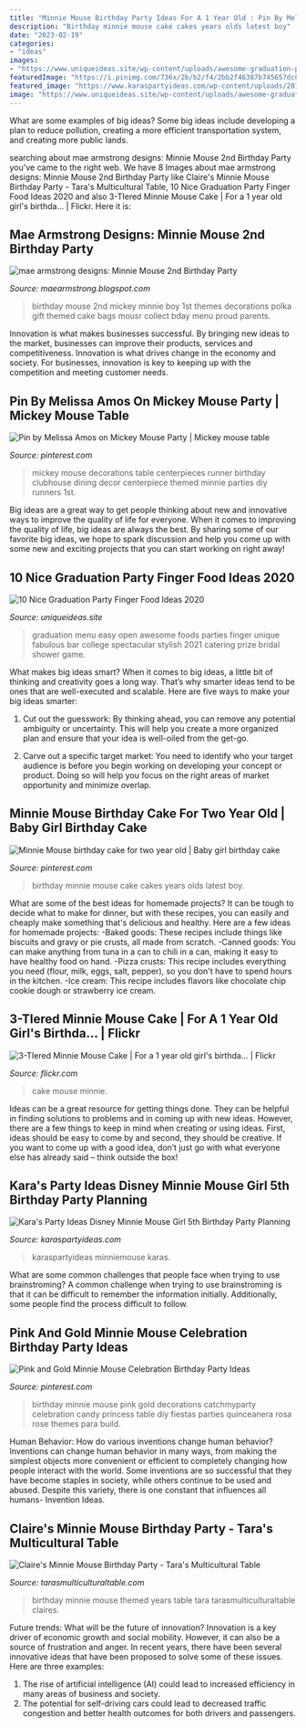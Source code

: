 ```yaml
---
title: "Minnie Mouse Birthday Party Ideas For A 1 Year Old : Pin By Melissa Amos On Mickey Mouse Party"
description: "Birthday minnie mouse cake cakes years olds latest boy"
date: "2023-02-19"
categories:
- "ideas"
images:
- "https://www.uniqueideas.site/wp-content/uploads/awesome-graduation-party-food-ideas-youtube-1.jpg"
featuredImage: "https://i.pinimg.com/736x/2b/b2/f4/2bb2f46387b745657dc8f654679ecc98--minnie-mouse-birthday-cakes-nd-birthday.jpg"
featured_image: "https://www.karaspartyideas.com/wp-content/uploads/2013/02/Minnie-Mouse-Birthday-Party-via-Karas-Party-Ideas-karaspartyideas.com-minniemouse-minnie-mouse-party-ideas-cake.png"
image: "https://www.uniqueideas.site/wp-content/uploads/awesome-graduation-party-food-ideas-youtube-1.jpg"
---
```



What are some examples of big ideas?
Some big ideas include developing a plan to reduce pollution, creating a more efficient transportation system, and creating more public lands.

	

		
searching about mae armstrong designs: Minnie Mouse 2nd Birthday Party you've came to the right web. We have 8 Images about mae armstrong designs: Minnie Mouse 2nd Birthday Party like Claire&#039;s Minnie Mouse Birthday Party - Tara&#039;s Multicultural Table, 10 Nice Graduation Party Finger Food Ideas 2020 and also 3-TIered Minnie Mouse Cake | For a 1 year old girl&#039;s birthda… | Flickr. Here it is:
		
    
## Mae Armstrong Designs: Minnie Mouse 2nd Birthday Party

<img loading=lazy src="http://2.bp.blogspot.com/-cmRJe_W6R74/UCWwEmnqFLI/AAAAAAAACKA/XL8z1nMmr3k/s1600/IMG_3148.jpg" onerror="this.onerror=null;this.src='https://tse1.mm.bing.net/th?id=OIP.WEJtrrOF6DzTpUjInN8CrQHaLG&amp;pid=15.1';" alt="mae armstrong designs: Minnie Mouse 2nd Birthday Party">

_Source: maearmstrong.blogspot.com_

>birthday mouse 2nd mickey minnie boy 1st themes decorations polka gift themed cake bags mousr collect bday menu proud parents. 

	

Innovation is what makes businesses successful. By bringing new ideas to the market, businesses can improve their products, services and competitiveness. Innovation is what drives change in the economy and society. For businesses, innovation is key to keeping up with the competition and meeting customer needs.

    
## Pin By Melissa Amos On Mickey Mouse Party | Mickey Mouse Table

<img loading=lazy src="https://i.pinimg.com/originals/23/d7/52/23d7526a64038615802578ffabc2916b.jpg" onerror="this.onerror=null;this.src='https://tse3.mm.bing.net/th?id=OIP.6Dq-aopz_IYLs1BqqWzzXQHaLE&amp;pid=15.1';" alt="Pin by Melissa Amos on Mickey Mouse Party | Mickey mouse table">

_Source: pinterest.com_

>mickey mouse decorations table centerpieces runner birthday clubhouse dining decor centerpiece themed minnie parties diy runners 1st. 

	

Big ideas are a great way to get people thinking about new and innovative ways to improve the quality of life for everyone. When it comes to improving the quality of life, big ideas are always the best. By sharing some of our favorite big ideas, we hope to spark discussion and help you come up with some new and exciting projects that you can start working on right away!

    
## 10 Nice Graduation Party Finger Food Ideas 2020

<img loading=lazy src="https://www.uniqueideas.site/wp-content/uploads/awesome-graduation-party-food-ideas-youtube-1.jpg" onerror="this.onerror=null;this.src='https://tse4.mm.bing.net/th?id=OIP.lCm4x0QbU5O6owfZmFwwRAHaEK&amp;pid=15.1';" alt="10 Nice Graduation Party Finger Food Ideas 2020">

_Source: uniqueideas.site_

>graduation menu easy open awesome foods parties finger unique fabulous bar college spectacular stylish 2021 catering prize bridal shower game. 

	

What makes big ideas smart?
When it comes to big ideas, a little bit of thinking and creativity goes a long way. That’s why smarter ideas tend to be ones that are well-executed and scalable. Here are five ways to make your big ideas smarter:
1. Cut out the guesswork: By thinking ahead, you can remove any potential ambiguity or uncertainty. This will help you create a more organized plan and ensure that your idea is well-oiled from the get-go.

2. Carve out a specific target market: You need to identify who your target audience is before you begin working on developing your concept or product. Doing so will help you focus on the right areas of market opportunity and minimize overlap.


    
## Minnie Mouse Birthday Cake For Two Year Old | Baby Girl Birthday Cake

<img loading=lazy src="https://i.pinimg.com/736x/2b/b2/f4/2bb2f46387b745657dc8f654679ecc98--minnie-mouse-birthday-cakes-nd-birthday.jpg" onerror="this.onerror=null;this.src='https://tse2.mm.bing.net/th?id=OIP.1GAvNmp9xJvxXpaL3g60EAHaE7&amp;pid=15.1';" alt="Minnie Mouse birthday cake for two year old | Baby girl birthday cake">

_Source: pinterest.com_

>birthday minnie mouse cake cakes years olds latest boy. 

	

What are some of the best ideas for homemade projects?
It can be tough to decide what to make for dinner, but with these recipes, you can easily and cheaply make something that's delicious and healthy. Here are a few ideas for homemade projects: 
-Baked goods: These recipes include things like biscuits and gravy or pie crusts, all made from scratch.
-Canned goods: You can make anything from tuna in a can to chili in a can, making it easy to have healthy food on hand.
-Pizza crusts: This recipe includes everything you need (flour, milk, eggs, salt, pepper), so you don't have to spend hours in the kitchen.
-Ice cream: This recipe includes flavors like chocolate chip cookie dough or strawberry ice cream.

    
## 3-TIered Minnie Mouse Cake | For A 1 Year Old Girl&#039;s Birthda… | Flickr

<img loading=lazy src="https://c2.staticflickr.com/8/7079/7306350916_0a533cbaab_b.jpg" onerror="this.onerror=null;this.src='https://tse1.mm.bing.net/th?id=OIP.mxzLtZLdRNuams0c2WG46AHaJ3&amp;pid=15.1';" alt="3-TIered Minnie Mouse Cake | For a 1 year old girl&#039;s birthda… | Flickr">

_Source: flickr.com_

>cake mouse minnie. 

	

Ideas can be a great resource for getting things done. They can be helpful in finding solutions to problems and in coming up with new ideas. However, there are a few things to keep in mind when creating or using ideas. First, ideas should be easy to come by and second, they should be creative. If you want to come up with a good idea, don’t just go with what everyone else has already said – think outside the box!

    
## Kara&#039;s Party Ideas Disney Minnie Mouse Girl 5th Birthday Party Planning

<img loading=lazy src="https://www.karaspartyideas.com/wp-content/uploads/2013/02/Minnie-Mouse-Birthday-Party-via-Karas-Party-Ideas-karaspartyideas.com-minniemouse-minnie-mouse-party-ideas-cake.png" onerror="this.onerror=null;this.src='https://tse1.mm.bing.net/th?id=OIP.qtEY7FDDnYY1f399HHBjNQHaFJ&amp;pid=15.1';" alt="Kara&#039;s Party Ideas Disney Minnie Mouse Girl 5th Birthday Party Planning">

_Source: karaspartyideas.com_

>karaspartyideas minniemouse karas. 

	

What are some common challenges that people face when trying to use brainstroming?
A common challenge when trying to use brainstroming is that it can be difficult to remember the information initially. Additionally, some people find the process difficult to follow.

    
## Pink And Gold Minnie Mouse Celebration Birthday Party Ideas

<img loading=lazy src="https://i.pinimg.com/736x/ae/d2/7d/aed27dce6f3718376e6a0170399c615e--birthday-party-ideas-princess-decorations.jpg?b=t" onerror="this.onerror=null;this.src='https://tse4.mm.bing.net/th?id=OIP.Roby16mun7X8AskRigoSnAHaKE&amp;pid=15.1';" alt="Pink and Gold Minnie Mouse Celebration Birthday Party Ideas">

_Source: pinterest.com_

>birthday minnie mouse pink gold decorations catchmyparty celebration candy princess table diy fiestas parties quinceanera rosa rose themes para build. 

	

Human Behavior: How do various inventions change human behavior?
Inventions can change human behavior in many ways, from making the simplest objects more convenient or efficient to completely changing how people interact with the world. Some inventions are so successful that they have become staples in society, while others continue to be used and abused. Despite this variety, there is one constant that influences all humans- Invention Ideas.

    
## Claire&#039;s Minnie Mouse Birthday Party - Tara&#039;s Multicultural Table

<img loading=lazy src="https://tarasmulticulturaltable.com/wp-content/uploads/2017/02/Claires-Birthday-1-of-1.jpg" onerror="this.onerror=null;this.src='https://tse1.mm.bing.net/th?id=OIP.23NA6JNfw1fEpN0yZcMG2gHaGR&amp;pid=15.1';" alt="Claire&#039;s Minnie Mouse Birthday Party - Tara&#039;s Multicultural Table">

_Source: tarasmulticulturaltable.com_

>birthday minnie mouse themed years table tara tarasmulticulturaltable claires. 

	

Future trends: What will be the future of innovation?
Innovation is a key driver of economic growth and social mobility. However, it can also be a source of frustration and anger. In recent years, there have been several innovative ideas that have been proposed to solve some of these issues. Here are three examples:
1. The rise of artificial intelligence (AI) could lead to increased efficiency in many areas of business and society.
2. The potential for self-driving cars could lead to decreased traffic congestion and better health outcomes for both drivers and passengers.

